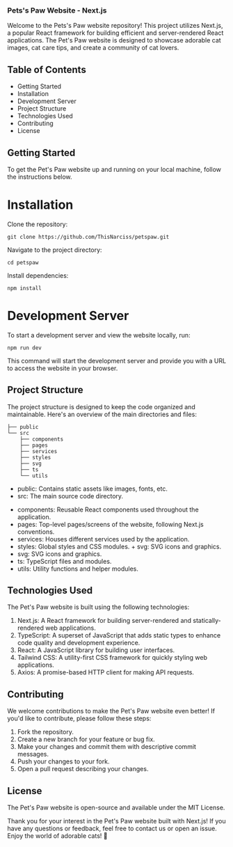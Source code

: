 ### Pets's Paw Website - Next.js

Welcome to the Pets's Paw website repository! This project utilizes Next.js, a popular React framework for building efficient and server-rendered React applications. The Pet's Paw website is designed to showcase adorable cat images, cat care tips, and create a community of cat lovers.

## Table of Contents

- Getting Started
- Installation
- Development Server
- Project Structure
- Technologies Used
- Contributing
- License

## Getting Started

To get the Pet's Paw website up and running on your local machine, follow the instructions below.

# Installation

Clone the repository:

```
git clone https://github.com/ThisNarciss/petspaw.git
```

Navigate to the project directory:

```
cd petspaw
```

Install dependencies:

```
npm install
```

# Development Server

To start a development server and view the website locally, run:

```
npm run dev
```

This command will start the development server and provide you with a URL to access the website in your browser.

## Project Structure

The project structure is designed to keep the code organized and maintainable. Here's an overview of the main directories and files:

```
├── public
└── src
    ├── components
    ├── pages
    ├── services
    ├── styles
    ├── svg
    ├── ts
    └── utils
```

- public: Contains static assets like images, fonts, etc.
- src: The main source code directory.

* components: Reusable React components used throughout the application.
* pages: Top-level pages/screens of the website, following Next.js conventions.
* services: Houses different services used by the application.
* styles: Global styles and CSS modules. + svg: SVG icons and graphics.
* svg: SVG icons and graphics.
* ts: TypeScript files and modules.
* utils: Utility functions and helper modules.

## Technologies Used

The Pet's Paw website is built using the following technologies:

1. Next.js: A React framework for building server-rendered and statically-rendered web applications.
2. TypeScript: A superset of JavaScript that adds static types to enhance code quality and development experience.
3. React: A JavaScript library for building user interfaces.
4. Tailwind CSS: A utility-first CSS framework for quickly styling web applications.
5. Axios: A promise-based HTTP client for making API requests.

## Contributing

We welcome contributions to make the Pet's Paw website even better! If you'd like to contribute, please follow these steps:

1. Fork the repository.
2. Create a new branch for your feature or bug fix.
3. Make your changes and commit them with descriptive commit messages.
4. Push your changes to your fork.
5. Open a pull request describing your changes.

## License

The Pet's Paw website is open-source and available under the MIT License.

Thank you for your interest in the Pet's Paw website built with Next.js! If you have any questions or feedback, feel free to contact us or open an issue. Enjoy the world of adorable cats! 🐾
